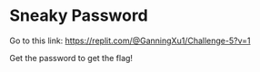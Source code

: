 # Sneaky Password

Go to this link: https://replit.com/@GanningXu1/Challenge-5?v=1

Get the password to get the flag!
